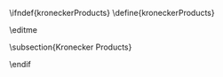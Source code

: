 \ifndef{kroneckerProducts}
\define{kroneckerProducts}

\editme

\subsection{Kronecker Products}


\endif

